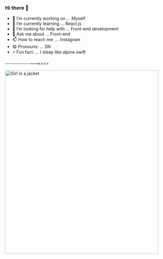 ### Hi there 👋

- 🔭 I’m currently working on ... Myself 
- 🌱 I’m currently learning ... React.js
- 🤔 I’m looking for help with ... Front-end development
- 💬 Ask me about ... Front-end
- 📫 How to reach me: ... Instagram
- 😄 Pronouns: ... SN 
- ⚡ Fun fact: ... I sleep like alpine swift

--------------->>>>

<img src="[img_girl.jpg](https://image.shutterstock.com/image-vector/imagine-black-brush-calligraphy-banner-260nw-1385056529.jpg)" alt="Girl in a jacket" width="500" height="600">

